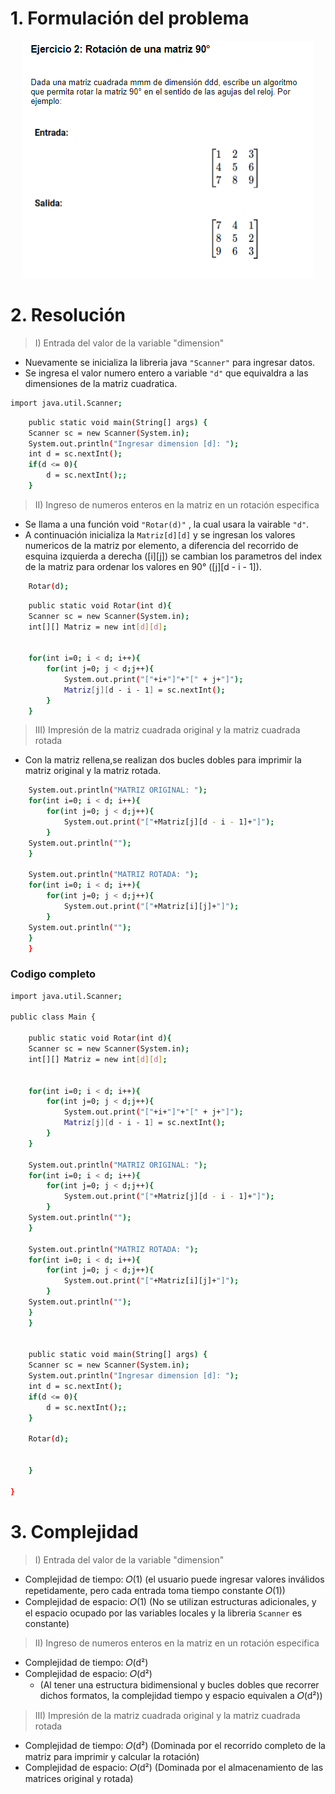 # 1. Formulación del problema

<p align="center">
  <img src="image.png" alt="Imagen del ejercicio n°2" />
</p>

# 2. Resolución

> I) Entrada del valor de la variable "dimension"
- Nuevamente se inicializa la libreria java  `"Scanner"` para ingresar datos.
- Se ingresa el valor numero entero a variable `"d"` que equivaldra a las dimensiones de la matriz cuadratica.
```bash
import java.util.Scanner;
```

```bash
    public static void main(String[] args) {
    Scanner sc = new Scanner(System.in);
    System.out.println("Ingresar dimension [d]: ");
    int d = sc.nextInt();
    if(d <= 0){
        d = sc.nextInt();;
    }
```
> II) Ingreso de numeros enteros en la matriz en un rotación especifica

- Se llama a una función void `"Rotar(d)"` , la cual usara la vairable `"d"`.
- A continuación inicializa la `Matriz[d][d]` y se ingresan los valores numericos de la matriz por elemento, a diferencia del recorrido de esquina izquierda a derecha ([i][j]) se cambian los parametros del index de la matriz para ordenar los valores en 90° ([j][d - i - 1]).
```bash
    Rotar(d);
```

```bash
    public static void Rotar(int d){
    Scanner sc = new Scanner(System.in);    
    int[][] Matriz = new int[d][d];
    
    
    for(int i=0; i < d; i++){
        for(int j=0; j < d;j++){
            System.out.print("["+i+"]"+"[" + j+"]");
            Matriz[j][d - i - 1] = sc.nextInt();           
        }
    }
```

> III) Impresión de la matriz cuadrada original y la matriz cuadrada rotada

- Con la matriz rellena,se realizan dos bucles dobles para imprimir la matriz original y la matriz rotada.

```bash
    System.out.println("MATRIZ ORIGINAL: ");
    for(int i=0; i < d; i++){
        for(int j=0; j < d;j++){
            System.out.print("["+Matriz[j][d - i - 1]+"]");        
        }
    System.out.println("");    
    }
    
    System.out.println("MATRIZ ROTADA: ");
    for(int i=0; i < d; i++){
        for(int j=0; j < d;j++){
            System.out.print("["+Matriz[i][j]+"]");        
        }
    System.out.println("");    
    }
    }
```

### Codigo completo

```bash
import java.util.Scanner;

public class Main {

    public static void Rotar(int d){
    Scanner sc = new Scanner(System.in);    
    int[][] Matriz = new int[d][d];
    
    
    for(int i=0; i < d; i++){
        for(int j=0; j < d;j++){
            System.out.print("["+i+"]"+"[" + j+"]");
            Matriz[j][d - i - 1] = sc.nextInt();           
        }
    }

    System.out.println("MATRIZ ORIGINAL: ");
    for(int i=0; i < d; i++){
        for(int j=0; j < d;j++){
            System.out.print("["+Matriz[j][d - i - 1]+"]");        
        }
    System.out.println("");    
    }
    
    System.out.println("MATRIZ ROTADA: ");
    for(int i=0; i < d; i++){
        for(int j=0; j < d;j++){
            System.out.print("["+Matriz[i][j]+"]");        
        }
    System.out.println("");    
    }
    }

    
    public static void main(String[] args) {
    Scanner sc = new Scanner(System.in);
    System.out.println("Ingresar dimension [d]: ");
    int d = sc.nextInt();
    if(d <= 0){
        d = sc.nextInt();;
    }
    
    Rotar(d);
        
         
    }
    
}
```
# 3. Complejidad

> I) Entrada del valor de la variable "dimension"

- Complejidad de tiempo: 𝑂(1) (el usuario puede ingresar valores inválidos repetidamente, pero cada entrada toma tiempo constante 𝑂(1))
- Complejidad de espacio: 𝑂(1) (No se utilizan estructuras adicionales, y el espacio ocupado por las variables locales y la libreria `Scanner` es constante)

> II) Ingreso de numeros enteros en la matriz en un rotación especifica 

- Complejidad de tiempo: 𝑂(d²)
- Complejidad de espacio: 𝑂(d²)
  - (Al tener una estructura bidimensional y bucles dobles que recorrer dichos formatos, la complejidad tiempo y espacio equivalen a 𝑂(d²))

> III) Impresión de la matriz cuadrada original y la matriz cuadrada rotada

- Complejidad de tiempo: 𝑂(d²) (Dominada por el recorrido completo de la matriz para imprimir y calcular la rotación)
- Complejidad de espacio: 𝑂(d²) (Dominada por el almacenamiento de las matrices original y rotada)


